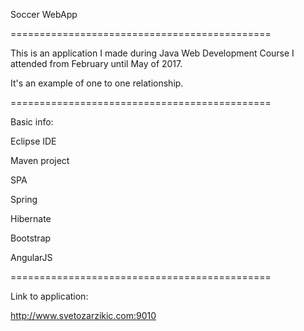Soccer WebApp

=============================================

This is an application I made during Java Web Development Course I attended from February until May of 2017.

It's an example of one to one relationship.

=============================================

Basic info:

Eclipse IDE

Maven project

SPA

Spring

Hibernate

Bootstrap

AngularJS

=============================================

Link to application:

http://www.svetozarzikic.com:9010